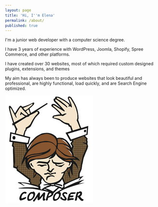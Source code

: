 ```yaml
---
layout: page
title: 'Hi, I''m Elena'
permalink: /about/
published: true
---
```

I'm a junior web developer with a computer science degree. 

I have 3 years of experience with WordPress, Joomla, Shopify, Spree Commerce, and other platforms.

I have created over 30 websites, most of which required custom designed plugins, extensions, and themes

My aim has always been to produce websites that look beautiful and professional, are highly functional, load quickly, and are Search Engine optimized.



<img src="\assets\images\logo-composer-transparent.png">
